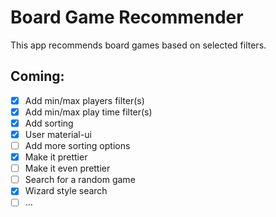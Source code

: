 # Board Game Recommender
This app recommends board games based on selected filters.

## Coming:
- [x] Add min/max players filter(s)
- [x] Add min/max play time filter(s)
- [x] Add sorting
- [x] User material-ui
- [ ] Add more sorting options
- [x] Make it prettier
- [ ] Make it even prettier
- [ ] Search for a random game
- [x] Wizard style search
- [ ] ...
